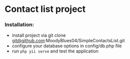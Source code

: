 # Contact list project

### Installation:
- install project via git clone git@github.com:MoodyBlues04/SimpleContactsList.git
- configure your database options in config/db.php file
- run ```php yii serve``` and test the application
